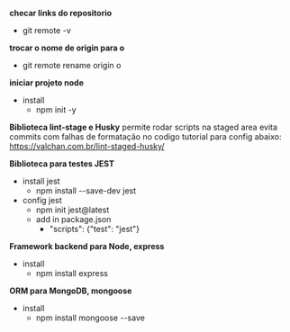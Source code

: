**checar links do repositorio**
- git remote -v

**trocar o nome de origin para o**
- git remote rename origin o

**iniciar projeto node**
- install
  - npm init -y

**Biblioteca lint-stage e Husky**
permite rodar scripts na staged area
evita commits com falhas de formatação no codigo
tutorial para config abaixo:
https://valchan.com.br/lint-staged-husky/

**Biblioteca para testes JEST**
- install jest 
  - npm install --save-dev jest
- config jest
  - npm init jest@latest
  - add in package.json 
    - "scripts": {"test": "jest"}

**Framework backend  para Node, express**
- install
  - npm install express

**ORM para MongoDB, mongoose**
- install
  - npm install mongoose --save